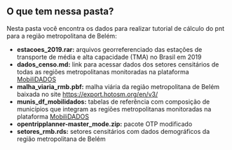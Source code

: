 ## O que tem nessa pasta?

Nesta pasta você encontra os dados para realizar tutorial de cálculo do pnt para a região metropolitana de Belém:

- **estacoes_2019.rar:** arquivos georreferenciado das estações de transporte de média e alta capacidade (TMA) no Brasil em 2019 
- **dados_censo.md:** link para acessar dados dos setores censitários de todas as regiões metropolitanas monitoradas na plataforma [MobiliDADOS](https://mobilidados.org.br/)
- **malha_viaria_rmb.pbf:** malha viária da região metropolitana de Belém baixada no site https://export.hotosm.org/en/v3/
- **munis_df_mobilidados:** tabelas de referência com composição de municípios que integram as regiões metropolitanas monitoradas na plataforma [MobiliDADOS](https://mobilidados.org.br/)
- **opentripplanner-master_mode.zip:** pacote OTP modificado
- **setores_rmb.rds:** setores censitários com dados demográficos da região metropolitana de Belém

